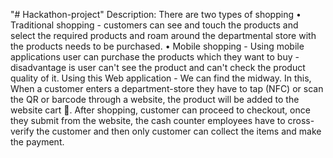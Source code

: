 "# Hackathon-project" 
Description:
There are two types of shopping
• Traditional shopping - customers can see and touch the products and select the required 
products and roam around the departmental store with the products needs to be 
purchased.
• Mobile shopping - Using mobile applications user can purchase the products which they 
want to buy - disadvantage is user can't see the product and can't check the product 
quality of it.
Using this Web application - We can find the midway.
In this, When a customer enters a department-store they have to tap (NFC) or scan the QR or 
barcode through a website, the product will be added to the website cart 🛒.
After shopping, customer can proceed to checkout, once they submit from the website, the cash 
counter employees have to cross-verify the customer and then only customer can collect the 
items and make the payment.
